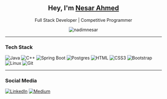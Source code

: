 <h2 align="center">Hey, I'm <b><a href="https://www.linkedin.com/in/nadimnesar/" target="_blank">Nesar Ahmed</a></b></h2>
<p align="center">Full Stack Developer | Competitive Programmer</p>
<p align="center"> <img src="https://komarev.com/ghpvc/?username=nadimnesar&label=Profile%20Views&color=0e75b6&style=for-the-badge" alt="nadimnesar" /></p> 
<hr />
<h3>Tech Stack</h3>

![Java](https://img.shields.io/badge/Java-FF4154?style=for-the-badge&labelColor=black&logo=openjdk&logoColor=FF4154)
![C++](https://img.shields.io/badge/CPP-004283?style=for-the-badge&labelColor=black&logo=cplusplus&logoColor=004283)
![Spring Boot](https://img.shields.io/badge/SpringBoot-4EA94B?style=for-the-badge&labelColor=black&logo=spring&logoColor=4EA94B)
![Postgres](https://img.shields.io/badge/Postgres-2E7EEA?style=for-the-badge&labelColor=black&logo=postgresql&logoColor=2E7EEA)
![HTML](https://img.shields.io/badge/HTML5-E34F26?style=for-the-badge&labelColor=black&logo=html5&logoColor=E34F26)
![CSS3](https://img.shields.io/badge/CSS3-1572B6?style=for-the-badge&labelColor=black&logo=css3&logoColor=1572B6)
![Bootstrap](https://img.shields.io/badge/Bootstrap-563D7C?style=for-the-badge&labelColor=black&logo=bootstrap&logoColor=563D7C)
![Linux](https://img.shields.io/badge/Linux-F0DB4F?style=for-the-badge&labelColor=black&logo=linux&logoColor=F0DB4F)
![Git](https://img.shields.io/badge/Git-F05032?style=for-the-badge&labelColor=black&logo=git&logoColor=F05032)

<hr />
<h3>Social Media</h3>

[![LinkedIn](https://img.shields.io/badge/LinkedIn-007BB5?style=for-the-badge&labelColor=black&logo=linkedin&logoColor=007BB5)](https://linkedin.com/in/nadimnesar)
[![Medium](https://img.shields.io/badge/Medium-ffffff?style=for-the-badge&labelColor=black&logo=medium&logoColor=ffffff)](https://medium.com/@nadimnesar)

